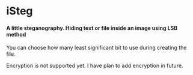 # iSteg
#### A little steganography. Hiding text or file inside an image using LSB method

You can choose how many least significant bit to use during creating the file.

Encryption is not supported yet. I have plan to add encryption in future.
